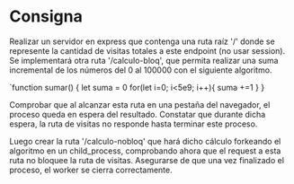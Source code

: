 # Consigna

Realizar un servidor en express que contenga una ruta raíz '/' donde se represente la cantidad de visitas totales a este endpoint (no usar session).
Se implementará otra ruta '/calculo-bloq', que permita realizar una suma incremental de los números del 0 al 100000 con el siguiente algoritmo.

`function sumar() {
    let suma = 0
    for(let i=0; i<5e9; i++){
        suma +=1 
    }
}

Comprobar que al alcanzar esta ruta en una pestaña del navegador, el proceso queda en espera del resultado. Constatar que durante dicha espera, la ruta de visitas no responde hasta terminar este proceso.

Luego crear la ruta '/calculo-nobloq' que hará dicho cálculo forkeando el algoritmo en un child_process, comprobando ahora que el request a esta ruta no bloquee la ruta de visitas. Asegurarse de que una vez finalizado el proceso, el worker se cierra correctamente.

